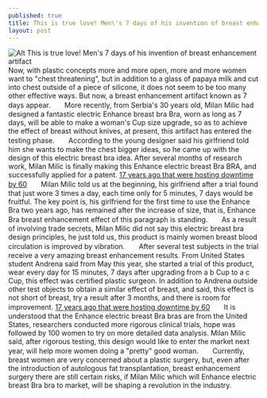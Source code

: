 ```yaml
---
published: true
title: This is true love! Men\'s 7 days of his invention of breast enhancement artifact
layout: post
---
```

![Alt This is true love! Men\'s 7 days of his invention of breast enhancement artifact](https://c2.staticflickr.com/2/1642/25008782119_d67132202f_z.jpg)　　Now, with plastic concepts more and more open, more and more women want to \"chest threatening\", but in addition to a glass of papaya milk and cut into chest outside of a piece of silicone, it does not seem to be too many other effective ways. But now, a breast enhancement artifact known as 7 days appear.　　More recently, from Serbia\'s 30 years old, Milan Milic had designed a fantastic electric Enhance breast bra Bra, worn as long as 7 days, will be able to make a woman\'s Cup size upgrade, so as to achieve the effect of breast without knives, at present, this artifact has entered the testing phase.　　According to the young designer said his girlfriend told him she wants to make the chest bigger ideas, so he came up with the design of this electric breast bra idea. After several months of research work, Milan Milic is finally making this Enhance electric breast Bra BRA, and successfully applied for a patent. [17 years ago that were hosting downtime by 60](http://www.everweek.com/blog/2016/02/17-years-ago-that-were-hosting-downtime-by-60-million-virus-makers-magdalene/)　　Milan Milic told us at the beginning, his girlfriend after a trial found that just wore 3 times a day, each time only for 5 minutes, 7 days would be fruitful. The key point is, his girlfriend for the first time to use the Enhance Bra two years ago, has remained after the increase of size, that is, Enhance Bra breast enhancement effect of this paragraph is standing.　　As a result of involving trade secrets, Milan Milic did not say this electric breast bra design principles, he just told us, this product is mainly women breast blood circulation is improved by vibration.　　After several test subjects in the trial receive a very amazing breast enhancement results. From United States student Andrena said from May this year, she started a trial of this product, wear every day for 15 minutes, 7 days after upgrading from a b Cup to a c Cup, this effect was certified plastic surgeon. In addition to Andrena outside other test objects to obtain a similar effect of breast, and said, this effect is not short of breast, try a result after 3 months, and there is room for improvement. [17 years ago that were hosting downtime by 60](http://www.everweek.com/blog/2016/02/17-years-ago-that-were-hosting-downtime-by-60-million-virus-makers-magdalene/)　　It is understood that the Enhance electric breast Bra bras are from the United States, researchers conducted more rigorous clinical trials, hope was followed by 100 women to try on more detailed data analysis. Milan Milic said, after rigorous testing, this design would like to enter the market next year, will help more women doing a \"pretty\" good woman.　　Currently, breast women are very concerned about a plastic surgery, but, even after the introduction of autologous fat transplantation, breast enhancement surgery there are still certain risks, if Milan Milic which will Enhance electric breast Bra bra to market, will be shaping a revolution in the industry.